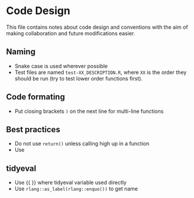 # Code Design

This file contains notes about code design and conventions with the aim of
making collaboration and future modifications easier.

## Naming
- Snake case is used wherever possible
- Test files are named `test-XX_DESCRIPTION.R`, where `XX` is the order they 
  should be run (try to test lower order functions first).

## Code formating
- Put closing brackets `)` on the next line for multi-line functions

## Best practices
- Do not use `return()` unless calling high up in a function
- Use 

## tidyeval
- Use {{ }} where tidyeval variable used directly
- Use `rlang::as_label(rlang::enquo())` to get name
